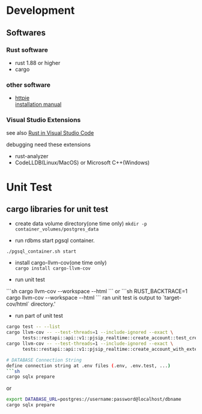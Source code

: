 # Development
## Softwares
### Rust software
- rust 1.88 or higher
- cargo

### other software
- [httpie](https://httpie.io/)  
  [installation manual](https://httpie.io/docs/cli/installation)

### Visual Studio Extensions
see also [Rust in Visual Studio Code](https://code.visualstudio.com/docs/languages/rust)

debugging need these extensions
- rust-analyzer
- CodeLLDB(Linux/MacOS) or Microsoft C++(Windows)



# Unit Test
## cargo libraries for unit test
- create data volume directory(one time only)
`mkdir -p container_volumes/postgres_data`

- run rdbms
start pgsql container.
```shell
./pgsql_container.sh start
```

- install cargo-llvm-cov(one time only)  
`cargo install cargo-llvm-cov`

- run unit test  
<run>  
```sh
cargo llvm-cov --workspace --html
```
or
```sh
RUST_BACKTRACE=1 cargo llvm-cov --workspace --html
```
ran unit test is output to `target-cov/html` directory.'

- run part of unit test
```sh
cargo test -- --list
cargo llvm-cov -- --test-threads=1 --include-ignored --exact \ 
      tests::restapi::api::v1::pjsip_realtime::create_account::test_create_pjsip_realtime_account
cargo llvm-cov -- --test-threads=1 --include-ignored --exact \ 
      tests::restapi::api::v1::pjsip_realtime::create_account_with_external_id::tests::test_create_pjsip_account_with_external_id_success

# DATABASE Connection String
define connection string at .env files (.env, .env.test, ...)
```sh
cargo sqlx prepare
```

or
```sh
export DATABASE_URL=postgres://username:password@localhost/dbname
cargo sqlx prepare
```

